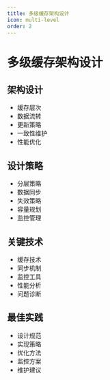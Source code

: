 ```yaml
---
title: 多级缓存架构设计
icon: multi-level
order: 2
---
```


# 多级缓存架构设计

## 架构设计
- 缓存层次
- 数据流转
- 更新策略
- 一致性维护
- 性能优化

## 设计策略
- 分层策略
- 数据同步
- 失效策略
- 容量规划
- 监控管理

## 关键技术
- 缓存技术
- 同步机制
- 监控工具
- 性能分析
- 问题诊断

## 最佳实践
- 设计规范
- 实现策略
- 优化方法
- 监控方案
- 维护建议
